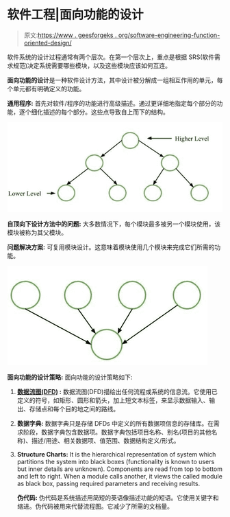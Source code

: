# 软件工程|面向功能的设计

> 原文:[https://www . geesforgeks . org/software-engineering-function-oriented-design/](https://www.geeksforgeeks.org/software-engineering-function-oriented-design/)

软件系统的设计过程通常有两个层次。在第一个层次上，重点是根据 SRS(软件需求规范)决定系统需要哪些模块，以及这些模块应该如何互连。

**面向功能的设计**是一种软件设计方法，其中设计被分解成一组相互作用的单元，每个单元都有明确定义的功能。

**通用程序:**
首先对软件/程序的功能进行高级描述。通过更详细地指定每个部分的功能，逐个细化描述的每个部分。这些点导致自上而下的结构。

![](img/c7159c8dcb38c99827368d3997c20e15.png)

**自顶向下设计方法中的问题:**
大多数情况下，每个模块最多被另一个模块使用，该模块被称为其父模块。

**问题解决方案:**
可复用模块设计。这意味着模块使用几个模块来完成它们所需的功能。

![](img/ecebc4941a389199d64055e96f36f9a0.png)

**面向功能的设计策略:**
面向功能的设计策略如下:

1.  **[数据流图(DFD)](https://www.geeksforgeeks.org/levels-in-data-flow-diagrams-dfd/) :**
    数据流图(DFD)描绘出任何流程或系统的信息流。它使用已定义的符号，如矩形、圆形和箭头，加上短文本标签，来显示数据输入、输出、存储点和每个目的地之间的路线。
2.  **数据字典:**
    数据字典只是存储 DFDs 中定义的所有数据项信息的存储库。在需求阶段，数据字典包含数据项。数据字典包括项目名称、别名(项目的其他名称)、描述/用途、相关数据项、值范围、数据结构定义/形式。
3.  **Structure Charts:**
    It is the hierarchical representation of system which partitions the system into black boxes (functionality is known to users but inner details are unknown). Components are read from top to bottom and left to right. When a module calls another, it views the called module as black box, passing required parameters and receiving results.

    **伪代码:**
    伪代码是系统描述用简短的英语像描述功能的短语。它使用关键字和缩进。伪代码被用来代替流程图。它减少了所需的文档量。